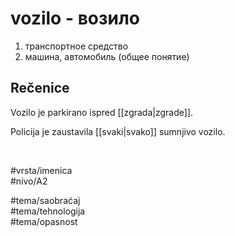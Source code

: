 # vozilo - возило

1. транспортное средство  
2. машина, автомобиль (общее понятие)

## Rečenice

Vozilo je parkirano ispred [[zgrada|zgrade]].

Policija je zaustavila [[svaki|svako]] sumnjivo vozilo.

<br>

#vrsta/imenica  
#nivo/A2  

#tema/saobraćaj  
#tema/tehnologija  
#tema/opasnost  
